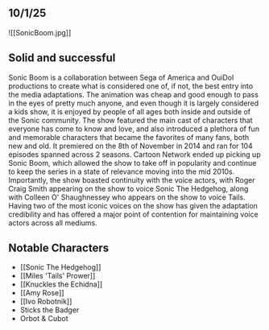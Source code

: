 ## 10/1/25
![[SonicBoom.jpg]]

## Solid and successful 

Sonic Boom is a collaboration between Sega of America and OuiDol productions to create what is considered one of, if not, the best entry into the media adaptations. The animation was cheap and good enough to pass in the eyes of pretty much anyone, and even though it is largely considered a kids show, it is enjoyed by people of all ages both inside and outside of the Sonic community. The show featured the main cast of characters that everyone has come to know and love, and also introduced a plethora of fun and memorable characters that became the favorites of many fans, both new and old. It premiered on the 8th of November in 2014 and ran for 104 episodes spanned across 2 seasons. Cartoon Network ended up picking up Sonic Boom, which allowed the show to take off in popularity and continue to keep the series in a state of relevance moving into the mid 2010s. Importantly, the show boasted continuity with the voice actors, with Roger Craig Smith appearing on the show to voice Sonic The Hedgehog, along with Colleen O' Shaughnessey who appears on the show to voice Tails. Having two of the most iconic voices on the show has given the adaptation credibility and has offered a major point of contention for maintaining voice actors across all mediums.

## Notable Characters

- [[Sonic The Hedgehog]]
- [[Miles 'Tails' Prower]]
- [[Knuckles the Echidna]]
- [[Amy Rose]]
- [[Ivo Robotnik]]
- Sticks the Badger
- Orbot & Cubot

